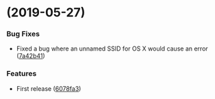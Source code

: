 #  (2019-05-27)


### Bug Fixes

* Fixed a bug where an unnamed SSID for OS X would cause an error ([7a42b41](https://github.com/D3MNetworks/ruby-wifi-scanner/commit/7a42b41))


### Features

* First release ([6078fa3](https://github.com/D3MNetworks/ruby-wifi-scanner/commit/6078fa3))

